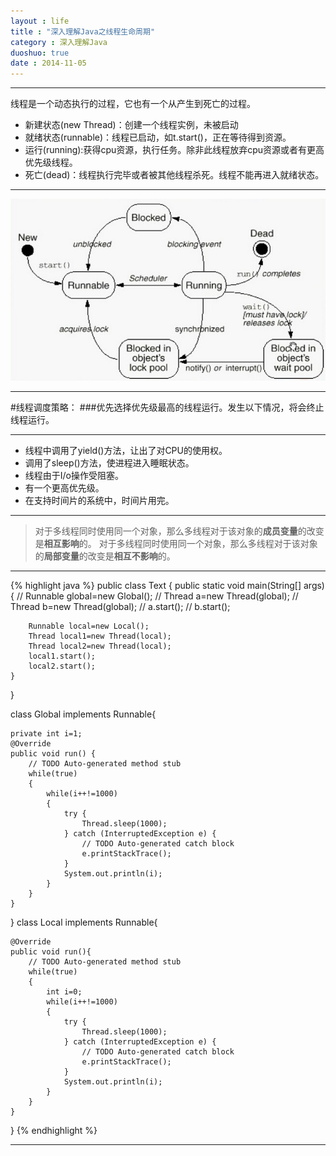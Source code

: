 ```yaml
---
layout : life
title : "深入理解Java之线程生命周期"
category : 深入理解Java
duoshuo: true
date : 2014-11-05
---
```




-----------
线程是一个动态执行的过程，它也有一个从产生到死亡的过程。
* 新建状态(new Thread)：创建一个线程实例，未被启动
* 就绪状态(runnable)：线程已启动，如t.start()，正在等待得到资源。
* 运行(running):获得cpu资源，执行任务。除非此线程放弃cpu资源或者有更高优先级线程。
* 死亡(dead)：线程执行完毕或者被其他线程杀死。线程不能再进入就绪状态。

----------------

![onepiece](/life/picture/threadstate.jpg)

----------

#线程调度策略：
###优先选择优先级最高的线程运行。发生以下情况，将会终止线程运行。

----------

* 线程中调用了yield()方法，让出了对CPU的使用权。
* 调用了sleep()方法，使进程进入睡眠状态。
* 线程由于I/o操作受阻塞。
* 有一个更高优先级。
* 在支持时间片的系统中，时间片用完。

-----------------
>对于多线程同时使用同一个对象，那么多线程对于该对象的**成员变量**的改变是**相互影响**的。
>对于多线程同时使用同一个对象，那么多线程对于该对象的**局部变量**的改变是**相互不影响**的。

-----------
 {% highlight java %}
public class Text {
	public static void main(String[] args) {
//		Runnable global=new Global();
//		Thread a=new Thread(global);
//		Thread b=new Thread(global);
//		a.start();
//		b.start();
	
		Runnable local=new Local();
		Thread local1=new Thread(local);
		Thread local2=new Thread(local);
		local1.start();
		local2.start();
	}
}

class Global implements Runnable{

	private int i=1;
	@Override
	public void run() {
		// TODO Auto-generated method stub
		while(true)
		{
			while(i++!=1000)
			{
				try {
					Thread.sleep(1000);
				} catch (InterruptedException e) {
					// TODO Auto-generated catch block
					e.printStackTrace();
				}
				System.out.println(i);
			}
		}
	}
}
class Local implements Runnable{

	@Override
	public void run(){
		// TODO Auto-generated method stub
		while(true)
		{
			int i=0;
			while(i++!=1000)
			{
				try {
					Thread.sleep(1000);
				} catch (InterruptedException e) {
					// TODO Auto-generated catch block
					e.printStackTrace();
				}
				System.out.println(i);
			}
		}
	}
}
{% endhighlight %}

-----------------


